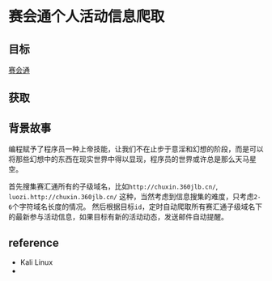 # 赛会通个人活动信息爬取

## 目标

[赛会通](http://www.saihuitong.com/)

## 获取

## 背景故事

编程赋予了程序员一种上帝技能，让我们不在止步于意淫和幻想的阶段，而是可以将那些幻想中的东西在现实世界中得以显现，程序员的世界或许总是那么天马星空。

首先搜集赛汇通所有的子级域名，比如`http://chuxin.360jlb.cn/`, `luozi.http://chuxin.360jlb.cn/` 这种，当然考虑到信息搜集的难度，只考虑`2-6`个字符域名长度的情况。
然后根据目标`id`，定时自动爬取所有赛汇通子级域名下的最新参与活动信息，如果目标有新的活动动态，发送邮件自动提醒。

## reference

* Kali Linux
*
